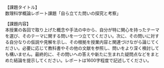 【課題タイトル】  
数理科学概論レポート課題「自ら立てた問いの探究と考察」

【課題内容】  
本授業の各回で取り上げた概念や手法の中から、自分が特に関心を持ったテーマを選び、そのテーマに関する問いを一つ立ててください。次に、その問いに対する自分なりの仮説や見解を示し、その根拠を授業内容と関連づけながら論じてください。必要に応じて教科書やその他の文献を参照し、問いをより深く検討しても構いません。最終的に、その問いへの答えや新たに生まれた疑問点などをまとめた結論を提示してください。レポートは1600字程度で記述してください。